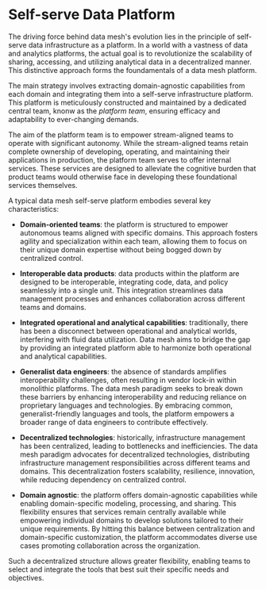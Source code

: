 # Self-serve Data Platform

The driving force behind data mesh's evolution lies in the principle of self-serve data infrastructure as a platform. In a world with a vastness of data and analytics platforms, the actual goal is to revolutionize the scalability of sharing, accessing, and utilizing analytical data in a decentralized manner. This distinctive approach forms the foundamentals of a data mesh platform.

The main strategy involves extracting domain-agnostic capabilities from each domain and integrating them into a self-serve infrastructure platform. This platform is meticulously constructed and maintained by a dedicated central team, knonw as the *platform team*, ensuring efficacy and adaptability to ever-changing demands.

The aim of the platform team is to empower stream-aligned teams to operate with significant autonomy. While the stream-aligned teams retain complete ownership of developing, operating, and maintaining their applications in production, the platform team serves to offer internal services. These services are designed to alleviate the cognitive burden that product teams would otherwise face in developing these foundational services themselves.

A typical data mesh self-serve platform embodies several key characteristics:

* **Domain-oriented teams**: the platform is structured to empower autonomous teams aligned with specific domains. This approach fosters agility and specialization within each team, allowing them to focus on their unique domain expertise without being bogged down by centralized control.

* **Interoperable data products**: data products within the platform are designed to be interoperable, integrating code, data, and policy seamlessly into a single unit. This integration streamlines data management processes and enhances collaboration across different teams and domains.

* **Integrated operational and analytical capabilities**: traditionally, there has been a disconnect between operational and analytical worlds, interfering with fluid data utilization. Data mesh aims to bridge the gap by providing an integrated platform able to harmonize both operational and analytical capabilities.

* **Generalist data engineers**: the absence of standards amplifies interoperability challenges, often resulting in vendor lock-in within monolithic platforms. The data mesh paradigm seeks to break down these barriers by enhancing interoperability and reducing reliance on proprietary languages and technologies. By embracing common, generalist-friendly languages and tools, the platform empowers a broader range of data engineers to contribute effectively.

* **Decentralized technologies**: historically, infrastructure management has been centralized, leading to bottlenecks and inefficiencies. The data mesh paradigm advocates for decentralized technologies, distributing infrastructure management responsibilities across different teams and domains. This decentralization fosters scalability, resilience, innovation, while reducing dependency on centralized control.

* **Domain agnostic**: the platform offers domain-agnostic capabilities while enabling domain-specific modeling, processing, and sharing. This flexibility ensures that services remain centrally available while empowering individual domains to develop solutions tailored to their unique requirements. By hitting this balance between centralization and domain-specific customization, the platform accommodates diverse use cases promoting collaboration across the organization.

Such a decentralized structure allows greater flexibility, enabling teams to select and integrate the tools that best suit their specific needs and objectives.
